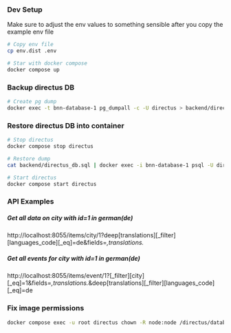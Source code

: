 ### Dev Setup
Make sure to adjust the env values to something sensible after you copy the example env file
```bash
# Copy env file
cp env.dist .env

# Star with docker compose
docker compose up

```

### Backup directus DB
```bash
# Create pg dump
docker exec -t bnn-database-1 pg_dumpall -c -U directus > backend/directus_db.sql
```

### Restore directus DB into container
```bash
# Stop directus
docker compose stop directus

# Restore dump
cat backend/directus_db.sql | docker exec -i bnn-database-1 psql -U directus

# Start directus
docker compose start directus
```

### API Examples

##### Get all data on city with id=1 in german(de)
http://localhost:8055/items/city/1?deep[translations][_filter][languages_code][_eq]=de&fields=*,translations.*

##### Get all events for city with id=1 in german(de)
http://localhost:8055/items/event/1?[_filter][city][_eq]=1&fields=*,translations.*&deep[translations][_filter][languages_code][_eq]=de

### Fix image permissions
```bash
docker compose exec -u root directus chown -R node:node /directus/database /directus/extensions /directus/uploads
```